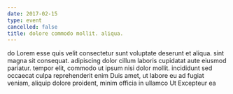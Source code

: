 ```yaml
---
date: 2017-02-15
type: event
cancelled: false
title: dolore commodo mollit. aliqua.
---
```

do Lorem esse quis velit consectetur sunt voluptate deserunt et aliqua. sint magna sit consequat. adipiscing dolor cillum laboris cupidatat aute eiusmod pariatur. tempor elit, commodo ut ipsum nisi dolor mollit. incididunt sed occaecat culpa reprehenderit enim Duis amet, ut labore eu ad fugiat veniam, aliquip dolore proident, minim officia in ullamco Ut Excepteur ea